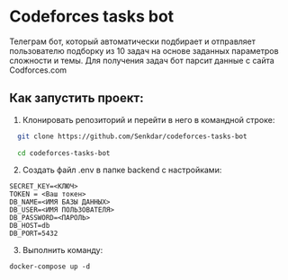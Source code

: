 # Codeforces tasks bot
Телеграм бот, который автоматически подбирает и отправляет пользователю подборку из 10 задач на основе заданных параметров сложности и темы. Для получения задач бот парсит данные с сайта Codforces.com


## Как запустить проект:
1. Клонировать репозиторий и перейти в него в командной строке:

```bash
  git clone https://github.com/Senkdar/codeforces-tasks-bot
  
  cd codeforces-tasks-bot
```
2. Создать файл .env в папке backend с настройками:
 ```
SECRET_KEY=<КЛЮЧ>
TOKEN = <Ваш токен>
DB_NAME=<ИМЯ БАЗЫ ДАННЫХ>
DB_USER=<ИМЯ ПОЛЬЗОВАТЕЛЯ>
DB_PASSWORD=<ПАРОЛЬ>
DB_HOST=db
DB_PORT=5432
```
3. Выполнить команду:
```
docker-compose up -d
```

